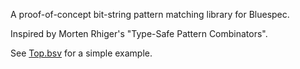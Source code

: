 A proof-of-concept bit-string pattern matching library for Bluespec.

Inspired by Morten Rhiger's "Type-Safe Pattern Combinators".

See [Top.bsv](Top.bsv) for a simple example.
